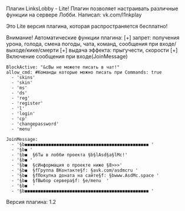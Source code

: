 Плагин LinksLobby - Lite! Плагин позволяет настраивать различные функции на сервере Лобби.
Написал: vk.com/l1nkplay

Это Lite версия плагина, которая распространяется бесплатно!

Внимание! Автоматические функции плагина:
  [+] запрет: получения урона, голода, смена погоды, чата, команд, сообщения при входе/выходе/кике/смерти
  [+] выдача эффекта: прыгучести, скорости
  [+] Включение сообщения при входе(JoinMessage)


```НАСТРОЙКИ ФУНКЦИЙ ПЛАГИНА!
BlockActive: "&cВы не можете писать в чат!"
allow_cmd: #Команды которые можно писать при Commands: true
  - 'skins'
  - 'skin'
  - 'ms'
  - 'ds'
  - 'reg'
  - 'register'
  - 'l'
  - 'login'
  - 'cp'
  - 'changepassword'
  - 'menu'

JoinMessage:
  - '§b◼◼◼◼◼◼◼◼◼◼◼◼◼◼◼◼◼◼◼◼◼◼◼◼◼◼◼◼◼◼◼◼◼◼◼◼◼◼◼◼◼◼◼◼◼◼◼ '
  - '§b◼ '
  - '§b◼  §6Ты в лобби проекта §b§lAsd§a§lMc!'
  - '§b◼ '
  - '§b◼  §cИнформация о проекте ниже §8>>>'
  - '§b◼  §fГруппа ВКонтакте§f: §avk.com/asdmcru '
  - '§b◼  §fПокупка доната на сайте§f: §bwww.AsdMc.space '
  - '§b◼  §fВыбор сервера§f: §e/menu  '
  - '§b◼  '
  - '§b◼◼◼◼◼◼◼◼◼◼◼◼◼◼◼◼◼◼◼◼◼◼◼◼◼◼◼◼◼◼◼◼◼◼◼◼◼◼◼◼◼◼◼◼◼◼◼ '
```

Версия плагина: 1.2
